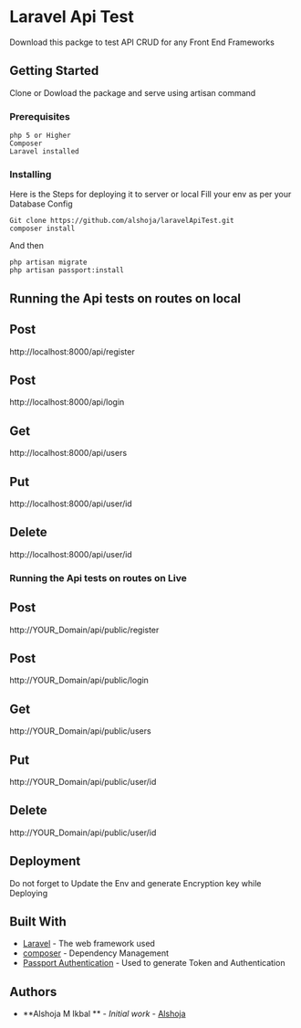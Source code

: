 # Laravel Api Test

Download this packge to test API CRUD for any Front End Frameworks

## Getting Started

Clone or Dowload the package and serve using artisan command

### Prerequisites

```
php 5 or Higher
Composer 
Laravel installed

```

### Installing

Here is the Steps for deploying it to server or local
Fill your env as per your Database Config 
```
Git clone https://github.com/alshoja/laravelApiTest.git
composer install

```

And then

```
php artisan migrate
php artisan passport:install
```



## Running the Api tests on routes on local

## Post 
http://localhost:8000/api/register
## Post
http://localhost:8000/api/login
## Get
http://localhost:8000/api/users
## Put
http://localhost:8000/api/user/id
## Delete
http://localhost:8000/api/user/id

### Running the Api tests on routes on Live

## Post 
http://YOUR_Domain/api/public/register
## Post
http://YOUR_Domain/api/public/login
## Get
http://YOUR_Domain/api/public/users
## Put
http://YOUR_Domain/api/public/user/id
## Delete
http://YOUR_Domain/api/public/user/id




## Deployment

Do not forget to Update the Env and generate Encryption key while Deploying

## Built With

* [Laravel](https://laravel.com/) - The web framework used
* [composer](https://getcomposer.org/) - Dependency Management
* [Passport Authentication](https://laravel.com/docs/5.8/passport) - Used to generate Token and Authentication


## Authors

* **Alshoja M Ikbal ** - *Initial work* - [Alshoja](https://github.com/topics/alshoja)


